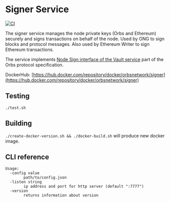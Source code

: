 # Signer Service

[![CI](https://circleci.com/gh/orbs-network/signer-service/tree/master.svg?style=svg)](https://circleci.com/gh/orbs-network/signer-service/tree/master)

The signer service manages the node private keys (Orbs and Ethereum) securely and signs transactions on behalf of the node. Used by ONG to sign blocks and protocol messages. Also used by Ethereum Writer to sign Ethereum transactions.

The service implements [Node Sign interface of the Vault service](https://github.com/orbs-network/orbs-spec/blob/master/vchain-architecture/services/vault.md#nodesign) part of the Orbs protocol specification.

DockerHub: [https://hub.docker.com/repository/docker/orbsnetwork/signer](https://hub.docker.com/repository/docker/orbsnetwork/signer)

## Testing

`./test.sh`

## Building

`./create-docker-version.sh && ./docker-build.sh` will produce new docker image.

## CLI reference

```
Usage:
  -config value
    	path/to/config.json
  -listen string
    	ip address and port for http server (default ":7777")
  -version
    	returns information about version
```
